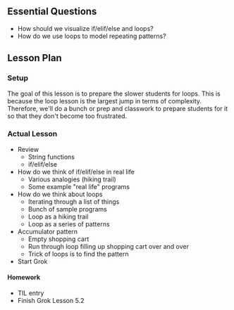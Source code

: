 ## Essential Questions

- How should we visualize if/elif/else and loops?
- How do we use loops to model repeating patterns?

## Lesson Plan

### Setup

The goal of this lesson is to prepare the slower students for loops. This is
because the loop lesson is the largest jump in terms of complexity. Therefore,
we'll do a bunch or prep and classwork to prepare students for it so that they
don't become too frustrated.

### Actual Lesson

- Review
    - String functions
    - if/elif/else
- How do we think of if/elif/else in real life
    - Various analogies (hiking trail)
    - Some example "real life" programs
- How do we think about loops
    - Iterating through a list of things
    - Bunch of sample programs
    - Loop as a hiking trail
    - Loop as a series of patterns
- Accumulator pattern
    - Empty shopping cart
    - Run through loop filling up shopping cart over and over
    - Trick of loops is to find the pattern
- Start Grok

#### Homework

- TIL entry
- Finish Grok Lesson 5.2

